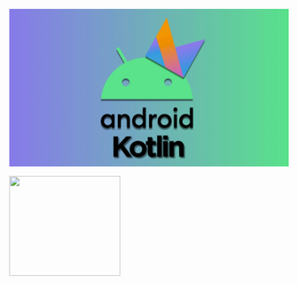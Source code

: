 <!-- seccion de redes sociales -->
<p align="center">
      <img src="./portada.jpeg" />


 
  <!-- Sección de Proyectos -->
  <p>
    <!-- Proyecto 1 -->
    <a href="https://github.com/metantonio/map-draw" width="200px">
      <img src="./map-draw.gif" width="200px" height="180"/>
    </a>
  </p>
  <!-- Fin de la sección de proyectos -->

</p>
